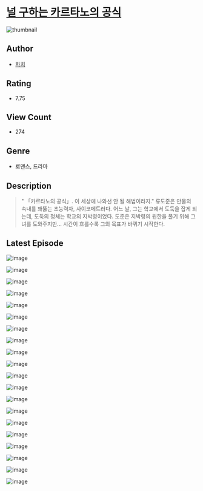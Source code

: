 # [널 구하는 카르타노의 공식](https://comic.naver.com/bestChallenge/list?titleId=810146)
![thumbnail](https://image-comic.pstatic.net/user_contents_data/challenge_comic/2023/05/23/359391/upload_7305462226561151027_480x623.jpeg)

## Author
- [차치](https://comic.naver.com/artistTitle?id=359391)

## Rating
- 7.75

## View Count
- 274

## Genre
- 로맨스, 드라마

## Description
> " 「카르타노의 공식」. 이 세상에 나와선 안 될 해법이라지." 류도준은 만물의 속내를 꽤뚫는 초능력자, 사이코메트러다. 어느 날, 그는 학교에서 도둑을 잡게 되는데, 도둑의 정체는 학교의 지박령이었다. 도준은 지박령의 원한을 풀기 위해 그녀를 도와주지만... 시간이 흐를수록 그의 목표가 바뀌기 시작한다.


## Latest Episode
![image](https://image-comic.pstatic.net/user_contents_data/challenge_comic/2023/05/23/359391/upload_3918747639406277220.jpeg)

![image](https://image-comic.pstatic.net/user_contents_data/challenge_comic/2023/05/23/359391/upload_7089058766015312227.jpeg)

![image](https://image-comic.pstatic.net/user_contents_data/challenge_comic/2023/05/23/359391/upload_3919030192419923253.jpeg)

![image](https://image-comic.pstatic.net/user_contents_data/challenge_comic/2023/05/23/359391/upload_3472612185113584689.jpeg)

![image](https://image-comic.pstatic.net/user_contents_data/challenge_comic/2023/05/23/359391/upload_4050252511442907188.jpeg)

![image](https://image-comic.pstatic.net/user_contents_data/challenge_comic/2023/05/23/359391/upload_3544385916035477808.jpeg)

![image](https://image-comic.pstatic.net/user_contents_data/challenge_comic/2023/05/23/359391/upload_3558237564378178401.jpeg)

![image](https://image-comic.pstatic.net/user_contents_data/challenge_comic/2023/05/23/359391/upload_7089899711250314341.jpeg)

![image](https://image-comic.pstatic.net/user_contents_data/challenge_comic/2023/05/23/359391/upload_3761411017363633456.jpeg)

![image](https://image-comic.pstatic.net/user_contents_data/challenge_comic/2023/05/23/359391/upload_3472896770401644902.jpeg)

![image](https://image-comic.pstatic.net/user_contents_data/challenge_comic/2023/05/23/359391/upload_7148112216219594801.jpeg)

![image](https://image-comic.pstatic.net/user_contents_data/challenge_comic/2023/05/23/359391/upload_7377240767111192888.jpeg)

![image](https://image-comic.pstatic.net/user_contents_data/challenge_comic/2023/05/23/359391/upload_4121694585131185253.jpeg)

![image](https://image-comic.pstatic.net/user_contents_data/challenge_comic/2023/05/23/359391/upload_3474304148741238885.jpeg)

![image](https://image-comic.pstatic.net/user_contents_data/challenge_comic/2023/05/23/359391/upload_7233174855262417972.jpeg)

![image](https://image-comic.pstatic.net/user_contents_data/challenge_comic/2023/05/23/359391/upload_7363719883632435505.jpeg)

![image](https://image-comic.pstatic.net/user_contents_data/challenge_comic/2023/05/23/359391/upload_4121749350239320371.jpeg)

![image](https://image-comic.pstatic.net/user_contents_data/challenge_comic/2023/05/23/359391/upload_3905807474140395106.jpeg)

![image](https://image-comic.pstatic.net/user_contents_data/challenge_comic/2023/05/23/359391/upload_3906984162072355681.jpeg)

![image](https://image-comic.pstatic.net/user_contents_data/challenge_comic/2023/05/23/359391/upload_3702301263667738467.jpeg)
